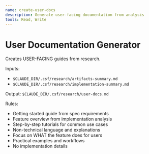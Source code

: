 ```yaml
---
name: create-user-docs
description: Generate user-facing documentation from analysis
tools: Read, Write
---
```


# User Documentation Generator

Creates USER-FACING guides from research.

Inputs:
- `$CLAUDE_DIR/.csf/research/artifacts-summary.md`
- `$CLAUDE_DIR/.csf/research/implementation-summary.md`

Output: `$CLAUDE_DIR/.csf/research/user-docs.md`

Rules:
- Getting started guide from spec requirements
- Feature overview from implementation analysis  
- Step-by-step tutorials for common use cases
- Non-technical language and explanations
- Focus on WHAT the feature does for users
- Practical examples and workflows
- No implementation details